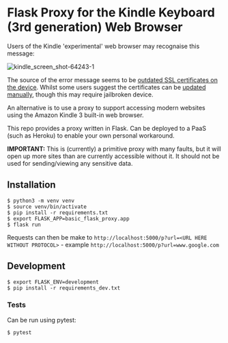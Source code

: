 # Flask Proxy for the Kindle Keyboard (3rd generation) Web Browser

Users of the Kindle 'experimental' web browser may recognaise this message:

![kindle_screen_shot-64243-1](https://user-images.githubusercontent.com/8247168/159578703-3f3b416e-6b75-483b-92dc-2495d8c576e5.gif)

The source of the error message seems to be [outdated SSL certificates on the device](https://www.reddit.com/r/kindle/comments/lxh3d8/any_way_around_this_secure_connection_error_i). Whilst some users suggest the certificates can be [updated manually](https://www.mobileread.com/forums/showthread.php?t=254808), though this may require jailbroken device.

An alternative is to use a proxy to support accessing modern websites using the Amazon Kindle 3 built-in web browser.

This repo provides a proxy written in Flask.  Can be deployed to a PaaS (such as Heroku) to enable your own personal workaround.

**IMPORTANT:** This is (currently) a primitive proxy with many faults, but it will open up more sites than are currently accessible without it.  It should not be used for sending/viewing any sensitive data.


## Installation

```
$ python3 -m venv venv
$ source venv/bin/activate
$ pip install -r requirements.txt
$ export FLASK_APP=basic_flask_proxy.app
$ flask run
```

Requests can then be make to `http://localhost:5000/p?url=<URL HERE WITHOUT PROTOCOL>` - example `http://localhost:5000/p?url=www.google.com`


## Development

```
$ export FLASK_ENV=development
$ pip install -r requirements_dev.txt
```

### Tests

Can be run using pytest:

```
$ pytest
```
